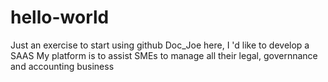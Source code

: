 # hello-world
Just an exercise to start using github
Doc_Joe here, I 'd like to develop a SAAS
My platform is to assist SMEs to manage all their 
legal, governnance and accounting business
